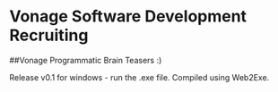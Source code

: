 # Vonage Software Development Recruiting

##Vonage Programmatic Brain Teasers :)

Release v0.1 for windows - run the .exe file.
Compiled using Web2Exe.